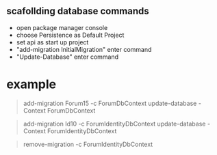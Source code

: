## scafollding database commands

- open package manager console
- choose Persistence as Default Project
- set api as start up project
- "add-migration InitialMigration" enter command
- "Update-Database" enter command


# example
> add-migration Forum15 -c ForumDbContext
> update-database -Context ForumDbContext

> add-migration Id10 -c ForumIdentityDbContext
> update-database -Context ForumIdentityDbContext

> remove-migration -c ForumIdentityDbContext
